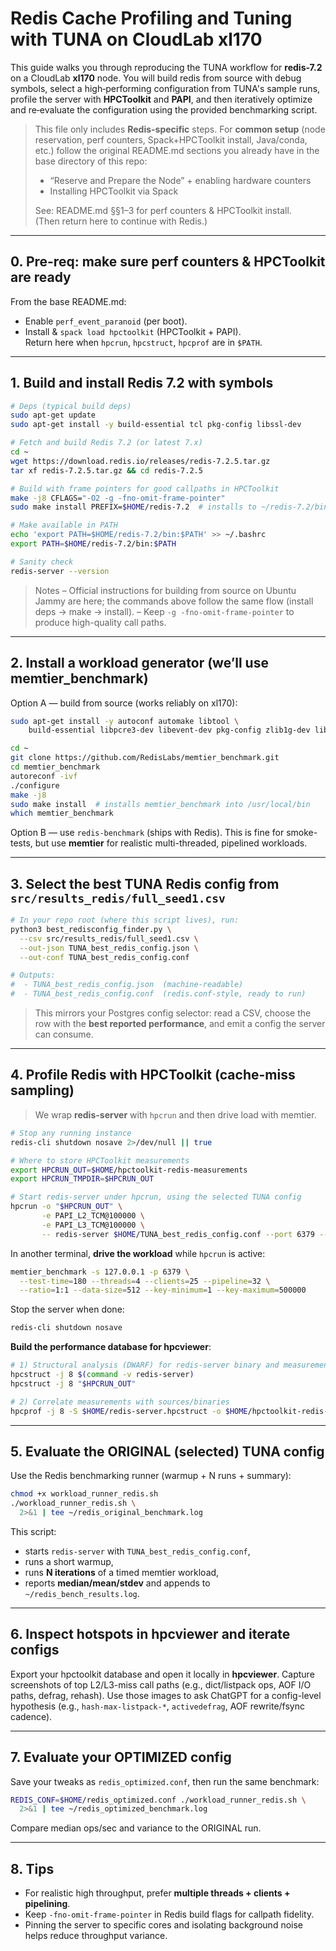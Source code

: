 # Redis Cache Profiling and Tuning with TUNA on CloudLab xl170

This guide walks you through reproducing the TUNA workflow for
**redis-7.2** on a CloudLab **xl170** node. You will build redis from
source with debug symbols, select a high‑performing configuration from
TUNA's sample runs, profile the server with **HPCToolkit** and **PAPI**,
and then iteratively optimize and re‑evaluate the configuration using
the provided benchmarking script. 

> This file only includes **Redis-specific** steps. For **common setup**
> (node reservation, perf counters, Spack+HPCToolkit install, Java/conda, etc.)
> follow the original README.md sections you already have in the base directory of this repo:
> * “Reserve and Prepare the Node” + enabling hardware counters
> * Installing HPCToolkit via Spack
> 
> See: README.md §§1–3 for perf counters & HPCToolkit install.  
> (Then return here to continue with Redis.) 

---

## 0. Pre-req: make sure perf counters & HPCToolkit are ready

From the base README.md:
- Enable `perf_event_paranoid` (per boot).
- Install & `spack load hpctoolkit` (HPCToolkit + PAPI).  
Return here when `hpcrun`, `hpcstruct`, `hpcprof` are in `$PATH`.

---

## 1. Build and install Redis 7.2 **with symbols**

```bash
# Deps (typical build deps)
sudo apt-get update
sudo apt-get install -y build-essential tcl pkg-config libssl-dev

# Fetch and build Redis 7.2 (or latest 7.x)
cd ~
wget https://download.redis.io/releases/redis-7.2.5.tar.gz
tar xf redis-7.2.5.tar.gz && cd redis-7.2.5

# Build with frame pointers for good callpaths in HPCToolkit
make -j8 CFLAGS="-O2 -g -fno-omit-frame-pointer"
sudo make install PREFIX=$HOME/redis-7.2  # installs to ~/redis-7.2/bin

# Make available in PATH
echo 'export PATH=$HOME/redis-7.2/bin:$PATH' >> ~/.bashrc
export PATH=$HOME/redis-7.2/bin:$PATH

# Sanity check
redis-server --version
````

> Notes
> – Official instructions for building from source on Ubuntu Jammy are here; the
> commands above follow the same flow (install deps → make → install).
> – Keep `-g -fno-omit-frame-pointer` to produce high-quality call paths.

---

## 2. Install a workload generator (we’ll use **memtier\_benchmark**)

Option A — build from source (works reliably on xl170):

```bash
sudo apt-get install -y autoconf automake libtool \
    build-essential libpcre3-dev libevent-dev pkg-config zlib1g-dev libssl-dev git

cd ~
git clone https://github.com/RedisLabs/memtier_benchmark.git
cd memtier_benchmark
autoreconf -ivf
./configure
make -j8
sudo make install  # installs memtier_benchmark into /usr/local/bin
which memtier_benchmark
```

Option B — use `redis-benchmark` (ships with Redis). This is fine for smoke-tests,
but use **memtier** for realistic multi-threaded, pipelined workloads.

---

## 3. Select the **best TUNA Redis config** from `src/results_redis/full_seed1.csv`

```bash
# In your repo root (where this script lives), run:
python3 best_redisconfig_finder.py \
  --csv src/results_redis/full_seed1.csv \
  --out-json TUNA_best_redis_config.json \
  --out-conf TUNA_best_redis_config.conf

# Outputs:
#  - TUNA_best_redis_config.json  (machine-readable)
#  - TUNA_best_redis_config.conf  (redis.conf-style, ready to run)
```

> This mirrors your Postgres config selector: read a CSV, choose the row with the
> **best reported performance**, and emit a config the server can consume.

---

## 4. **Profile Redis** with HPCToolkit (cache-miss sampling)

> We wrap **redis-server** with `hpcrun` and then drive load with memtier.

```bash
# Stop any running instance
redis-cli shutdown nosave 2>/dev/null || true

# Where to store HPCToolkit measurements
export HPCRUN_OUT=$HOME/hpctoolkit-redis-measurements
export HPCRUN_TMPDIR=$HPCRUN_OUT

# Start redis-server under hpcrun, using the selected TUNA config
hpcrun -o "$HPCRUN_OUT" \
       -e PAPI_L2_TCM@100000 \
       -e PAPI_L3_TCM@100000 \
       -- redis-server $HOME/TUNA_best_redis_config.conf --port 6379 --protected-mode no
```

In another terminal, **drive the workload** while `hpcrun` is active:

```bash
memtier_benchmark -s 127.0.0.1 -p 6379 \
  --test-time=180 --threads=4 --clients=25 --pipeline=32 \
  --ratio=1:1 --data-size=512 --key-minimum=1 --key-maximum=500000
```

Stop the server when done:

```bash
redis-cli shutdown nosave
```

**Build the performance database for hpcviewer**:

```bash
# 1) Structural analysis (DWARF) for redis-server binary and measurements
hpcstruct -j 8 $(command -v redis-server)
hpcstruct -j 8 "$HPCRUN_OUT"

# 2) Correlate measurements with sources/binaries
hpcprof -j 8 -S $HOME/redis-server.hpcstruct -o $HOME/hpctoolkit-redis-database "$HPCRUN_OUT"
```

---

## 5. Evaluate the **ORIGINAL (selected) TUNA config**

Use the Redis benchmarking runner (warmup + N runs + summary):

```bash
chmod +x workload_runner_redis.sh
./workload_runner_redis.sh \
  2>&1 | tee ~/redis_original_benchmark.log
```

This script:

* starts `redis-server` with `TUNA_best_redis_config.conf`,
* runs a short warmup,
* runs **N iterations** of a timed memtier workload,
* reports **median/mean/stdev** and appends to `~/redis_bench_results.log`.

---

## 6. Inspect hotspots in **hpcviewer** and iterate configs

Export your hpctoolkit database and open it locally in **hpcviewer**.
Capture screenshots of top L2/L3-miss call paths (e.g., dict/listpack ops,
AOF I/O paths, defrag, rehash). Use those images to ask ChatGPT for a
config-level hypothesis (e.g., `hash-max-listpack-*`, `activedefrag`,
AOF rewrite/fsync cadence).

---

## 7. Evaluate your **OPTIMIZED** config

Save your tweaks as `redis_optimized.conf`, then run the same benchmark:

```bash
REDIS_CONF=$HOME/redis_optimized.conf ./workload_runner_redis.sh \
  2>&1 | tee ~/redis_optimized_benchmark.log
```

Compare median ops/sec and variance to the ORIGINAL run.

---

## 8. Tips

* For realistic high throughput, prefer **multiple threads + clients + pipelining**.
* Keep `-fno-omit-frame-pointer` in Redis build flags for callpath fidelity.
* Pinning the server to specific cores and isolating background noise helps
  reduce throughput variance.
